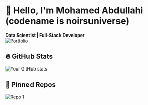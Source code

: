 # 👋 Hello, I'm Mohamed Abdullahi (codename is noirsuniverse)
**Data Scientist | Full-Stack Developer**  
[![Portfolio](https://img.shields.io/badge/-My_Portfolio-black?style=flat)](https://noirsuniverse.github.io)

## 🔥 GitHub Stats
![Your GitHub stats](https://github-readme-stats.vercel.app/api?username=yourusername&show_icons=true&theme=radical)

## 📌 Pinned Repos
[![Repo 1](https://github-readme-stats.vercel.app/api/pin/?username=noirsuniverse&repo=Pixelmorph)](https://github.com/noirsuniverse/Pixelmorph)
